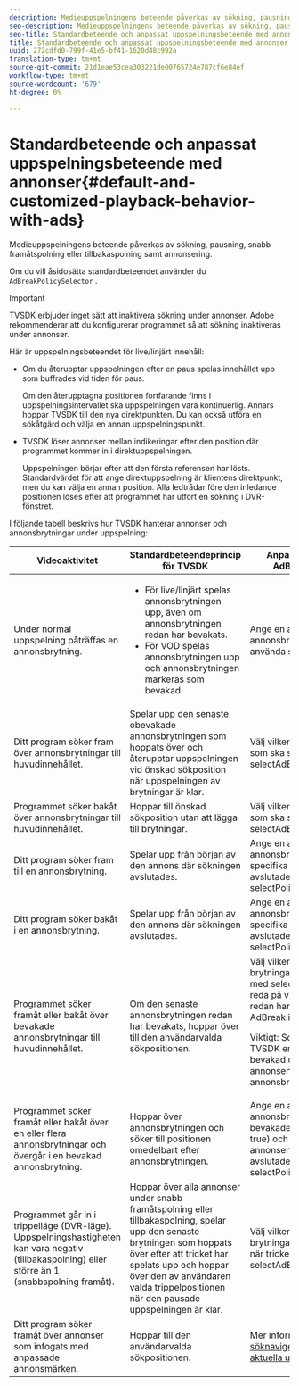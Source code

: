 ```yaml
---
description: Medieuppspelningens beteende påverkas av sökning, pausning, snabb framåtspolning eller tillbakaspolning samt annonsering.
seo-description: Medieuppspelningens beteende påverkas av sökning, pausning, snabb framåtspolning eller tillbakaspolning samt annonsering.
seo-title: Standardbeteende och anpassat uppspelningsbeteende med annonser
title: Standardbeteende och anpassat uppspelningsbeteende med annonser
uuid: 272cdfd0-799f-41e5-bf41-1620d48c992a
translation-type: tm+mt
source-git-commit: 21d1eae53cea303221de00765724e787cf6e84ef
workflow-type: tm+mt
source-wordcount: '679'
ht-degree: 0%

---
```



# Standardbeteende och anpassat uppspelningsbeteende med annonser{#default-and-customized-playback-behavior-with-ads}

Medieuppspelningens beteende påverkas av sökning, pausning, snabb framåtspolning eller tillbakaspolning samt annonsering.

Om du vill åsidosätta standardbeteendet använder du `AdBreakPolicySelector` .

>[!IMPORTANT]
>
>TVSDK erbjuder inget sätt att inaktivera sökning under annonser. Adobe rekommenderar att du konfigurerar programmet så att sökning inaktiveras under annonser.

Här är uppspelningsbeteendet för live/linjärt innehåll:

* Om du återupptar uppspelningen efter en paus spelas innehållet upp som buffrades vid tiden för paus.

   Om den återupptagna positionen fortfarande finns i uppspelningsintervallet ska uppspelningen vara kontinuerlig. Annars hoppar TVSDK till den nya direktpunkten. Du kan också utföra en sökåtgärd och välja en annan uppspelningspunkt.
* TVSDK löser annonser mellan indikeringar efter den position där programmet kommer in i direktuppspelningen.

   Uppspelningen börjar efter att den första referensen har lösts. Standardvärdet för att ange direktuppspelning är klientens direktpunkt, men du kan välja en annan position. Alla ledtrådar före den inledande positionen löses efter att programmet har utfört en sökning i DVR-fönstret.

I följande tabell beskrivs hur TVSDK hanterar annonser och annonsbrytningar under uppspelning:

<table id="table_466538B1C2A646B89EB4F9AA111203BE"> 
 <thead> 
  <tr> 
   <th colname="col1" class="entry"> Videoaktivitet </th> 
   <th colname="col2" class="entry"> Standardbeteendeprincip för TVSDK </th> 
   <th colname="col3" class="entry">Anpassning tillgänglig via <span class="codeph"> AdBreakPolicySelector </span> </th> 
  </tr>
 </thead>
 <tbody> 
  <tr> 
   <td colname="col1"> Under normal uppspelning påträffas en annonsbrytning. </td> 
   <td colname="col2"> 
    <ul id="ul_10D2638676EA4ADDA718E61BD4FDC1D2"> 
     <li id="li_D5CC30F063934C738971E2E8AF00C137"> För live/linjärt spelas annonsbrytningen upp, även om annonsbrytningen redan har bevakats. </li> 
     <li id="li_D962C0938DA74186AE99D117E5A74E38">För VOD spelas annonsbrytningen upp och annonsbrytningen markeras som bevakad. </li> 
    </ul> </td> 
   <td colname="col3">Ange en annan princip för annonsbrytningen genom att använda <span class="codeph"> selectPolicyForAdBreak</span>. </td> 
  </tr> 
  <tr> 
   <td colname="col1"> Ditt program söker fram över annonsbrytningar till huvudinnehållet. </td> 
   <td colname="col2"> Spelar upp den senaste obevakade annonsbrytningen som hoppats över och återupptar uppspelningen vid önskad sökposition när uppspelningen av brytningar är klar. </td> 
   <td colname="col3">Välj vilken överhoppad brytning som ska spelas upp med <span class="codeph"> selectAdBreaksToPlay</span>. </td> 
  </tr> 
  <tr> 
   <td colname="col1"> Programmet söker bakåt över annonsbrytningar till huvudinnehållet. </td> 
   <td colname="col2"> Hoppar till önskad sökposition utan att lägga till brytningar. </td> 
   <td colname="col3">Välj vilken överhoppad brytning som ska spelas upp med <span class="codeph"> selectAdBreaksToPlay</span>.                      </td> 
  </tr> 
  <tr> 
   <td colname="col1"> Ditt program söker fram till en annonsbrytning. </td> 
   <td colname="col2"> Spelar upp från början av den annons där sökningen avslutades. </td> 
   <td colname="col3">Ange en annan annonspolicy för annonsbrytningen och för den specifika annonsen där sökningen avslutades med <span class="codeph"> selectPolicyForSeekIntoAd</span>. </td> 
  </tr> 
  <tr> 
   <td colname="col1"> Ditt program söker bakåt i en annonsbrytning. </td> 
   <td colname="col2"> Spelar upp från början av den annons där sökningen avslutades. </td> 
   <td colname="col3">Ange en annan annonsprincip för annonsbrytningen och för den specifika annons som sökningen avslutades i med <span class="codeph"> selectPolicyForSeekIntoAd</span>. </td> 
  </tr> 
  <tr> 
   <td colname="col1"> Programmet söker framåt eller bakåt över bevakade annonsbrytningar till huvudinnehållet. </td> 
   <td colname="col2"> Om den senaste annonsbrytningen redan har bevakats, hoppar över till den användarvalda sökpositionen. </td> 
   <td colname="col3">Välj vilken av de överhoppade brytningarna som ska spelas upp med <span class="codeph"> selectAdBreaksToPlay</span> och ta reda på vilka brytningar som redan har bevakats med <span class="codeph"> AdBreak.isWatched</span>. <p>Viktigt:  Som standard markerar TVSDK en annonsbrytning som bevakad direkt efter att den första annonsen har öppnats i annonsbrytningen. </p> </td> 
  </tr> 
  <tr> 
   <td colname="col1"> Programmet söker framåt eller bakåt över en eller flera annonsbrytningar och övergår i en bevakad annonsbrytning. </td> 
   <td colname="col2"> Hoppar över annonsbrytningen och söker till positionen omedelbart efter annonsbrytningen. </td> 
   <td colname="col3">Ange en annan annonspolicy för annonsbrytningen (med den bevakade statusen inställd på true) och för den specifika annonsen där sökningen avslutades med <span class="codeph"> selectPolicyForSeekIntoAd</span>. </td> 
  </tr> 
  <tr> 
   <td colname="col1"> Programmet går in i trippelläge (DVR-läge). Uppspelningshastigheten kan vara negativ (tillbakaspolning) eller större än 1 (snabbspolning framåt). </td> 
   <td colname="col2"> Hoppar över alla annonser under snabb framåtspolning eller tillbakaspolning, spelar upp den senaste brytningen som hoppats över efter att tricket har spelats upp och hoppar över den av användaren valda trippelpositionen när den pausade uppspelningen är klar. </td> 
   <td colname="col3">Välj vilken av de överhoppade brytningarna som ska spelas upp när tricket slutar med <span class="codeph"> selectAdBreaksToPlay</span>. </td> 
  </tr> 
  <tr> 
   <td colname="col1"> Ditt program söker framåt över annonser som infogats med anpassade annonsmärken. </td> 
   <td colname="col2"> Hoppar till den användarvalda sökpositionen. </td> 
   <td colname="col3">Mer information finns i <a href="../../tvsdk-2.7-for-android/content-playback-options/ui-configure/t-psdk-android-2.7-ui-seek-scrub-bar-display.md" format="dita" scope="local"> Visa ett söknavigeringsfält med den aktuella uppspelningspositionen..</a> </td> 
  </tr> 
 </tbody> 
</table>